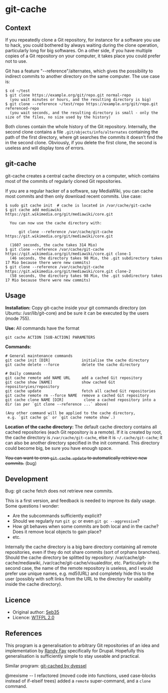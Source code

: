 git-cache
=========

Context
-------

If you repeatedly clone a Git repository, for instance for a software you use to hack, you could bothered by always waiting during the clone operation, particularly long for big softwares. On a other side, if you have multiple copies of a Git repository on your computer, it takes place you could prefer not to use.

Git has a feature "--reference"/alternates, which gives the possibility to indirect commits to another directory on the same computer. The use case is:

    $ cd ~/test
    $ git clone https://example.org/git/repo.git normal-repo
      (you wait minutes or hours, and the resulting directory is big)
    $ git clone --reference ~/test/repo https://example.org/git/repo.git referenced-repo
      (you wait seconds, and the resulting directory is small - only the size of the files, no size used by the history)

Both clones contain the whole history of the Git repository. Internally, the second clone contains a file `.git/objects/info/alternates` containing the path of the first directory, where git searches the commits it doesn’t find the in the second clone. Obviously, if you delete the first clone, the second is useless and will display tons of errors.


git-cache
---------

git-cache creates a central cache directory on a computer, which contains most of the commits of regularly cloned Git repositories.

If you are a regular hacker of a software, say MediaWiki, you can cache most commits and then only download recent commits. Use case:

    $ sudo git cache init  # cache is located in /var/cache/git-cache
    $ git cache add mediawiki https://git.wikimedia.org/git/mediawiki/core.git

      You can now use the cache directory with:

          git clone --reference /var/cache/git-cache https://git.wikimedia.org/git/mediawiki/core.git

      (1607 seconds, the cache takes 314 Mio)
    $ git clone --reference /var/cache/git-cache https://git.wikimedia.org/git/mediawiki/core.git clone-1
      (46 seconds, the directory takes 98 Mio, the .git subdirectory takes 17 Mio because there were new commits)
    $ git clone --reference /var/cache/git-cache https://git.wikimedia.org/git/mediawiki/core.git clone-2
      (58 seconds, the directory takes 98 Mio, the .git subdirectory takes 17 Mio because there were new commits)


Usage
-----

__Installation:__ Copy git-cache inside your git commands directory (on Ubuntu: /usr/lib/git-core) and be sure it can be executed by the users (mode 755).

__Use:__ All commands have the format

    git cache ACTION [SUB-ACTION] PARAMETERS

__Commands:__

    # General maintenance commands
    git cache init [DIR]              initialise the cache directory
    git cache delete --force          delete the cache directory

    # Daily commands
    git cache remote add NAME URL     add a cached Git repository
    git cache show [NAME]             show cached Git repositoryies/repository
    git cache update                  fetch all cached Git repositories
    git cache remote rm --force NAME  remove a cached Git repository
    git cache clone NAME [DIR]         clone a cached repository into a dir (as per `git clone --reference ...` above)

    (Any other command will be applied to the cache directory,
     e.g. `git cache gc` or `git cache remote show`.)

__Location of the cache directory:__ The default cache directory contains all cached repositories (each Git repository is a remote). If it is created by root, the cache directory is `/var/cache/git-cache`, else it is `~/.cache/git-cache`; it can also be another directory specified in the init command. This directory could become big, be sure you have enough space.

~~You can want to cron `git cache update` to automatically retrieve new commits.~~ (bug)


Development
-----------

Bug: git cache fetch does not retrieve new commits.

This is a first version, and feedback is needed to improve its daily usage. Some questions I wonder:
- Are the subcommands sufficiently explicit?
- Should we regularly run `git gc` or even `git gc --aggressive`?
- How git behaves when some commits are both local and in the cache? Does it remove local objects to gain place?
- etc.

Internally the cache directory is a big bare directory containing all remote repositories, even if they do not share commits (sort of orphans branches). Should the cache directory be splitted by repository: /var/cache/git-cache/mediawiki, /var/cache/git-cache/visualeditor, etc. Particularly in the second case, the name of the remote repository is useless, and I would prefer use unique names, e.g. md5(URL) and completely hide this to the user (possibly with soft links from the URL to the directory for usability inside the cache directory).


Licence
-------

- Original author: [Seb35](https://github.com/Seb35)
- Licence: [WTFPL 2.0](http://www.wpfpl.net)


References
----------

This program is a generalisation to arbitrary Git repositories of an idea and implementation by [Randy Fay](http://randyfay.com/content/reference-cache-repositories-speed-clones-git-clone-reference) specifically for Drupal. Hopefully this generalisation is sufficiently simple to stay useable and practical.

Similar program: [git-cached by dvessel](https://github.com/dvessel/git-cached)

@mexisme -- I refactored (moved code into functions, used case-blocks instead of if-elseif trees) added a `remote` super-command, and a `clone` command.
